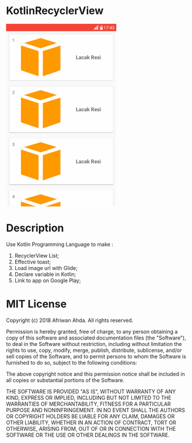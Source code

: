 # KotlinRecyclerView

[<img src="https://github.com/AfriwanAhda/KotlinRecyclerView/blob/master/LacakResi.gif" width="301.932" height="500" alt="Google Play"/>](https://play.google.com/store/apps/details?id=motion.studio.lacakresi&hl=in)

# Description

Use Kotlin Programming Language to make :
1. RecyclerView List;
2. Effective toast;
3. Load image url with Glide;
4. Declare variable in Kotlin;
5. Link to app on Google Play;

# MIT License

Copyright (c) 2018 Afriwan Ahda. All rights reserved.

Permission is hereby granted, free of charge, to any person obtaining a
copy of this software and associated documentation files (the "Software"),
to deal in the Software without restriction, including
without limitation the rights to use, copy, modify, merge, publish,
distribute, sublicense, and/or sell copies of the Software, and to
permit persons to whom the Software is furnished to do so, subject to
the following conditions:

The above copyright notice and this permission notice shall be included
in all copies or substantial portions of the Software.

THE SOFTWARE IS PROVIDED "AS IS", WITHOUT WARRANTY OF ANY KIND, EXPRESS
OR IMPLIED, INCLUDING BUT NOT LIMITED TO THE WARRANTIES OF
MERCHANTABILITY, FITNESS FOR A PARTICULAR PURPOSE AND NONINFRINGEMENT.
IN NO EVENT SHALL THE AUTHORS OR COPYRIGHT HOLDERS BE LIABLE FOR ANY
CLAIM, DAMAGES OR OTHER LIABILITY, WHETHER IN AN ACTION OF CONTRACT,
TORT OR OTHERWISE, ARISING FROM, OUT OF OR IN CONNECTION WITH THE
SOFTWARE OR THE USE OR OTHER DEALINGS IN THE SOFTWARE.
